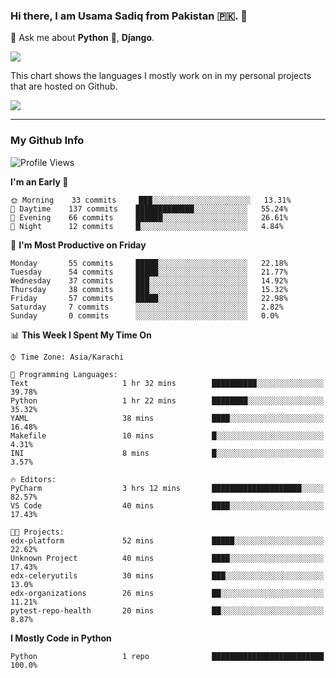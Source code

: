 ### Hi there, I am Usama Sadiq from Pakistan 🇵🇰. 👋

💬 Ask me about **Python** 🐍, **Django**. <!-- , Testing, Docker, Jenkins Automation, -->

<!--  
🗣 I love to talk about
  - Automating day-to-day stuff using Python
  - **Urdu Literature** 📚, **Anime** 💻, **Manga** 📜, **Light Novels** 📜, **Comics** 📱.  
-->

<img align="center" src="https://github-readme-stats.vercel.app/api?username=UsamaSadiq&custom_title=My Stats&show_icons=true&theme=dark&count_private=true&include_all_commits=true" />

This chart shows the languages I mostly work on in my personal projects that are hosted on Github.

<img align="center" src="https://github-readme-stats.vercel.app/api/top-langs/?username=UsamaSadiq&langs_count=10&layout=compact" />

--- 
### My Github Info
<!--START_SECTION:waka-->
![Profile Views](http://img.shields.io/badge/Profile%20Views-0-blue)

**I'm an Early 🐤** 

```text
🌞 Morning    33 commits     ███░░░░░░░░░░░░░░░░░░░░░░   13.31% 
🌆 Daytime    137 commits    █████████████░░░░░░░░░░░░   55.24% 
🌃 Evening    66 commits     ██████░░░░░░░░░░░░░░░░░░░   26.61% 
🌙 Night      12 commits     █░░░░░░░░░░░░░░░░░░░░░░░░   4.84%

```
📅 **I'm Most Productive on Friday** 

```text
Monday       55 commits     █████░░░░░░░░░░░░░░░░░░░░   22.18% 
Tuesday      54 commits     █████░░░░░░░░░░░░░░░░░░░░   21.77% 
Wednesday    37 commits     ███░░░░░░░░░░░░░░░░░░░░░░   14.92% 
Thursday     38 commits     ███░░░░░░░░░░░░░░░░░░░░░░   15.32% 
Friday       57 commits     █████░░░░░░░░░░░░░░░░░░░░   22.98% 
Saturday     7 commits      ░░░░░░░░░░░░░░░░░░░░░░░░░   2.82% 
Sunday       0 commits      ░░░░░░░░░░░░░░░░░░░░░░░░░   0.0%

```


📊 **This Week I Spent My Time On** 

```text
⌚︎ Time Zone: Asia/Karachi

💬 Programming Languages: 
Text                     1 hr 32 mins        ██████████░░░░░░░░░░░░░░░   39.78% 
Python                   1 hr 22 mins        ████████░░░░░░░░░░░░░░░░░   35.32% 
YAML                     38 mins             ████░░░░░░░░░░░░░░░░░░░░░   16.48% 
Makefile                 10 mins             █░░░░░░░░░░░░░░░░░░░░░░░░   4.31% 
INI                      8 mins              █░░░░░░░░░░░░░░░░░░░░░░░░   3.57%

🔥 Editors: 
PyCharm                  3 hrs 12 mins       ████████████████████░░░░░   82.57% 
VS Code                  40 mins             ████░░░░░░░░░░░░░░░░░░░░░   17.43%

🐱‍💻 Projects: 
edx-platform             52 mins             █████░░░░░░░░░░░░░░░░░░░░   22.62% 
Unknown Project          40 mins             ████░░░░░░░░░░░░░░░░░░░░░   17.43% 
edx-celeryutils          30 mins             ███░░░░░░░░░░░░░░░░░░░░░░   13.0% 
edx-organizations        26 mins             ██░░░░░░░░░░░░░░░░░░░░░░░   11.21% 
pytest-repo-health       20 mins             ██░░░░░░░░░░░░░░░░░░░░░░░   8.87%

```

**I Mostly Code in Python** 

```text
Python                   1 repo              █████████████████████████   100.0%

```



<!--END_SECTION:waka-->
<!--
**UsamaSadiq/UsamaSadiq** is a ✨ _special_ ✨ repository because its `README.md` (this file) appears on your GitHub profile.

Here are some ideas to get you started:

- 🔭 I’m currently working on ...
- 🌱 I’m currently learning ...
- 👯 I’m looking to collaborate on ...
- 🤔 I’m looking for help with ...
- 📫 How to reach me: ...
- 😄 Pronouns: ...
- ⚡ Fun fact: ...
-->
